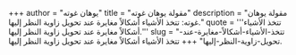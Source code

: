 +++
author = "يوهان غوته"
title = "مقولة يوهان غوته"
description = "مقولة يوهان غوته: تتخذ الأشياء أشكالاً مغايرة عند تحويل زاوية النظر إليها."
quote = '''تتخذ الأشياء أشكالاً مغايرة عند تحويل زاوية النظر إليها.'''
slug = "تتخذ-الأشياء-أشكالاً-مغايرة-عند-تحويل-زاوية-النظر-إليها"
+++
تتخذ الأشياء أشكالاً مغايرة عند تحويل زاوية النظر إليها.
